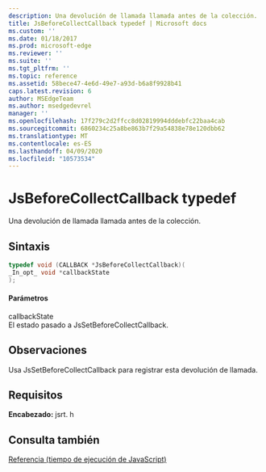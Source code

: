```yaml
---
description: Una devolución de llamada llamada antes de la colección.
title: JsBeforeCollectCallback typedef | Microsoft docs
ms.custom: ''
ms.date: 01/18/2017
ms.prod: microsoft-edge
ms.reviewer: ''
ms.suite: ''
ms.tgt_pltfrm: ''
ms.topic: reference
ms.assetid: 58bece47-4e6d-49e7-a93d-b6a8f9928b41
caps.latest.revision: 6
author: MSEdgeTeam
ms.author: msedgedevrel
manager: ''
ms.openlocfilehash: 17f279c2d2ffcc8d02819994dddebfc22baa4cab
ms.sourcegitcommit: 6860234c25a8be863b7f29a54838e78e120dbb62
ms.translationtype: MT
ms.contentlocale: es-ES
ms.lasthandoff: 04/09/2020
ms.locfileid: "10573534"
---
```

# JsBeforeCollectCallback typedef
Una devolución de llamada llamada antes de la colección.  
  
## Sintaxis  
  
```cpp  
typedef void (CALLBACK *JsBeforeCollectCallback)(  
_In_opt_ void *callbackState  
);  
```  
  
#### Parámetros  
 callbackState  
 El estado pasado a JsSetBeforeCollectCallback.  
  
## Observaciones  
 Usa JsSetBeforeCollectCallback para registrar esta devolución de llamada.  
  
## Requisitos  
 **Encabezado:** jsrt. h  
  
## Consulta también  
 [Referencia (tiempo de ejecución de JavaScript)](../chakra-hosting/reference-javascript-runtime.md)